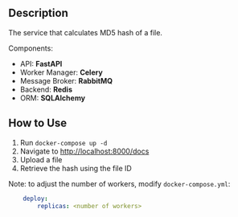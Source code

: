 ## Description
The service that calculates MD5 hash of a file.

Components:
- API: **FastAPI**
- Worker Manager: **Celery**
- Message Broker: **RabbitMQ**
- Backend: **Redis**
- ORM: **SQLAlchemy**

## How to Use
1. Run `docker-compose up -d`
2. Navigate to [http://localhost:8000/docs](http://localhost:8000/docs)
3. Upload a file
4. Retrieve the hash using the file ID

Note: to adjust the number of workers, modify `docker-compose.yml`:
```yaml
    deploy:
        replicas: <number of workers>
